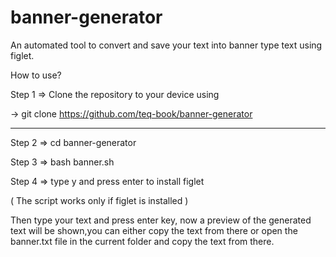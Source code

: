 # banner-generator
An automated tool to convert and save your text into banner type text using figlet.

How to use?

Step 1 => Clone the repository to your device using

-> git clone https://github.com/teq-book/banner-generator
_____________________________

Step 2 => cd banner-generator

Step 3 => bash banner.sh

Step 4 => type y and press enter to install figlet

( The script works only if figlet is installed )

Then type your text and press enter key, now a preview of the generated 
text will be shown,you can either copy the text from there or open the
banner.txt file in the current folder and copy the text from there.



